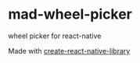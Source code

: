 # mad-wheel-picker

wheel picker for react-native

Made with [create-react-native-library](https://github.com/callstack/react-native-builder-bob)
